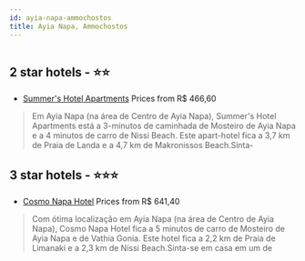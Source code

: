 ```yaml
---
id: ayia-napa-ammochostos
title: Ayia Napa, Ammochostos
---
```


<center><img src="https://i.travelapi.com/hotels/47000000/46940000/46939000/46938981/30b46269_z.jpg" alt="" /></center>


##  2 star hotels - ⭐️⭐️

-    [Summer's Hotel Apartments](https://us.hurb.com/hotels/ayia-napa/summer-s-hotel-apartments-HT-Z42B?cmp=18055) Prices from R$ 466,60
   > Em Ayia Napa (na área de Centro de Ayia Napa), Summer's Hotel Apartments está a 3-minutos de caminhada de Mosteiro de Ayia Napa e a 4 minutos de carro de Nissi Beach.  Este apart-hotel fica a 3,7 km de Praia de Landa e a 4,7 km de Makronissos Beach.Sinta-

##  3 star hotels - ⭐️⭐️⭐️

-    [Cosmo Napa Hotel](https://us.hurb.com/hotels/ayia-napa/cosmo-napa-hotel-HT-PR2C?cmp=18055) Prices from R$ 641,40
   > Com ótima localização em Ayia Napa (na área de Centro de Ayia Napa), Cosmo Napa Hotel fica a 5 minutos de carro de Mosteiro de Ayia Napa e de Vathia Gonia.  Este hotel fica a 2,2 km de Praia de Limanaki e a 2,3 km de Nissi Beach.Sinta-se em casa em um de 
